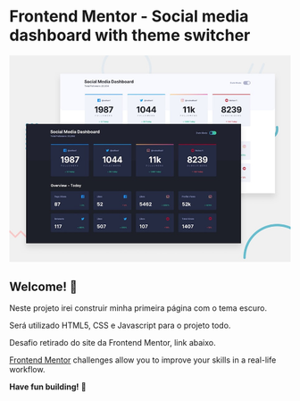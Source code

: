 # Frontend Mentor - Social media dashboard with theme switcher

![Design preview for the Social media dashboard with theme switcher coding challenge](./design/desktop-preview.jpg)

## Welcome! 👋

Neste projeto irei construir minha primeira página com o tema escuro.

Será utilizado HTML5, CSS e  Javascript para o projeto todo.

Desafio retirado do site da Frontend Mentor, link abaixo.



[Frontend Mentor](https://www.frontendmentor.io) challenges allow you to improve your skills in a real-life workflow.



**Have fun building!** 🚀
